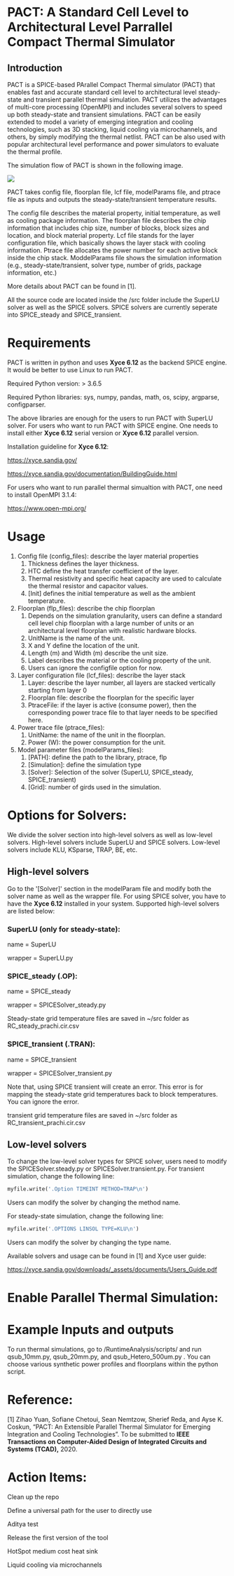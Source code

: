 # PACT: A Standard Cell Level to Architectural Level Parrallel Compact Thermal Simulator
## Introduction
PACT is a SPICE-based PArallel Compact Thermal simulator (PACT) that enables fast and accurate standard cell level to architectural level steady-state and transient parallel thermal simulation. PACT utilizes the advantages of multi-core processing (OpenMPI) and includes several solvers to speed up both steady-state and transient simulations. PACT can be easily extended to model a variety of emerging integration and cooling technologies, such as 3D stacking, liquid cooling via microchannels, and others, by simply modifying the thermal netlist. PACT can be also used with popular architectural level performance and power simulators to evaluate the thermal profile. 

The simulation flow of PACT is shown in the following image.

![](/image/PACTflow.PNG)

PACT takes config file, floorplan file, lcf file, modelParams file, and ptrace file as inputs and outputs the steady-state/transient temperature results.

The config file describes the material property, initial temperature, as well as cooling package information. The floorplan file describes the chip information that includes chip size, number of blocks, block sizes and location, and block material property. Lcf file stands for the layer configuration file, which basically shows the layer stack with cooling information. Ptrace file allocates the power number for each active block inside the chip stack. ModdelParams file shows the simulation information (e.g., steady-state/transient, solver type, number of grids, package information, etc.)

More details about PACT can be found in [1].




All the source code are located inside the /src folder include the SuperLU solver as well as the SPICE solvers. SPICE solvers are currently seperate into SPICE_steady and SPICE_transient. 


# Requirements
PACT is written in python and uses __Xyce 6.12__ as the backend SPICE engine. It would be better to use Linux to run PACT. 

Required Python version: > 3.6.5

Required Python libraries: sys, numpy, pandas, math, os, scipy, argparse, configparser.

The above libraries are enough for the users to run PACT with SuperLU solver. For users who want to run PACT with SPICE engine. One needs to install either __Xyce 6.12__ serial version or __Xyce 6.12__ parallel version.

Installation guideline for __Xyce 6.12__: 

https://xyce.sandia.gov/

https://xyce.sandia.gov/documentation/BuildingGuide.html

For users who want to run parallel thermal simualtion with PACT, one need to install OpenMPI 3.1.4:

https://www.open-mpi.org/

# Usage
1. Config file (config_files): describe the layer material properties
    1. Thickness defines the layer thickness.
    2. HTC define the heat transfer coefficient of the layer.
    3. Thermal resistivity and specific heat capacity are used to calculate the thermal resistor and capacitor values.
    4. [Init] defines the initial temperature as well as the ambient temperature.
2. Floorplan (flp_files): describe the chip floorplan
    1. Depends on the simulation granularity, users can define a standard cell level chip floorplan with a large number of units or an architectural level floorplan with realistic hardware blocks.
    2. UnitName is the name of the unit.
    3. X and Y define the location of the unit.
    4. Length (m) and Width (m) describe the unit size.
    5. Label describes the material or the cooling property of the unit.
    6. Users can ignore the configfile option for now.
3.  Layer configuration file (lcf_files): describe the layer stack
    1. Layer: describe the layer number, all layers are stacked vertically starting from layer 0
    2. Floorplan file: describe the floorplan for the specific layer
    3. PtraceFile: if the layer is active (consume power), then the corresponding power trace file to that layer needs to be specified here.
4. Power trace file (ptrace_files):
    1. UnitName: the name of the unit in the floorplan.
    2. Power (W): the power consumption for the unit.
5. Model parameter files (modelParams_files):
    1. [PATH]: define the path to the library, ptrace, flp
    2. [Simulation]: define the simulation type 
    3. [Solver]: Selection of the solver (SuperLU, SPICE_steady, SPICE_transient)
    4. [Grid]: number of girds used in the simulation. 

# Options for Solvers: 
We divide the solver section into high-level solvers as well as low-level solvers. High-level solvers include SuperLU and SPICE solvers.
Low-level solvers include KLU, KSparse, TRAP, BE, etc.
## High-level solvers
Go to the '[Solver]' section in the modelParam file and modify both the solver name as well as the wrapper file. For using SPICE solver, you have to have the __Xyce 6.12__ installed in your system. Supported high-level solvers are listed below:


### SuperLU (only for steady-state): 

name = SuperLU

wrapper = SuperLU.py

### SPICE_steady (.OP):

name = SPICE_steady

wrapper = SPICESolver_steady.py

Steady-state grid temperature files are saved in ~/src folder as RC_steady_prachi.cir.csv

### SPICE_transient (.TRAN):

name = SPICE_transient

wrapper = SPICESolver_transient.py

Note that, using SPICE transient will create an error. This error is for mapping the steady-state grid temperatures back to block temperatures. You can ignore the error. 

transient grid temperature files are saved in ~/src folder as RC_transient_prachi.cir.csv

## Low-level solvers
To change the low-level solver types for SPICE solver, users need to modify the SPICESolver.steady.py or SPICESolver.transient.py.
For transient simulation, change the following line:
```python
myfile.write('.Option TIMEINT METHOD=TRAP\n')
```
Users can modify the solver by changing the method name.

For steady-state simulation, change the following line:
```python
myfile.write('.OPTIONS LINSOL TYPE=KLU\n')
```
Users can modify the solver by changing the type name.

Available solvers and usage can be found in [1] and Xyce user guide:

https://xyce.sandia.gov/downloads/_assets/documents/Users_Guide.pdf

# Enable Parallel Thermal Simulation:

# Example Inputs and outputs
To run thermal simulations, go to /RuntimeAnalysis/scripts/ and run qsub_10mm.py, qsub_20mm.py, and qsub_Hetero_500um.py . You can choose various synthetic power profiles and floorplans within the python script. 



# Reference:
[1] Zihao Yuan, Sofiane Chetoui, Sean Nemtzow, Sherief Reda, and Ayse K. Coskun, “PACT: An Extensible Parallel Thermal Simulator for Emerging Integration and Cooling Technologies”. To be submitted to __IEEE Transactions on Computer-Aided Design of Integrated Circuits and Systems (TCAD),__ 2020.

# Action Items:
Clean up the repo 

Define a universal path for the user to directly use

Aditya test

Release the first version of the tool

HotSpot medium cost heat sink

Liquid cooling via microchannels


